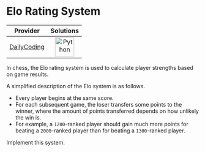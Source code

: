 # Elo Rating System

<!-- INFO TABLE BEGIN -->

| Provider                                              | Solutions                                                                                                                                        |
| :---------------------------------------------------: | :----------------------------------------------------------------------------------------------------------------------------------------------: |
| [DailyCoding](../../../docs/providers/DailyCoding.md) | [<img src="https://res.cloudinary.com/rascaltwo/image/upload/v1631924087/python_xzdlti.svg" alt="Python" title="Python" width="50" />](solve.py) |

<!-- INFO TABLE END -->

In chess, the Elo rating system is used to calculate player strengths based on game results.

A simplified description of the Elo system is as follows.

- Every player begins at the same score.
- For each subsequent game, the loser transfers some points to the winner, where the amount of points transferred depends on how unlikely the win is.
- For example, a `1200`-ranked player should gain much more points for beating a `2000`-ranked player than for beating a `1300`-ranked player.

Implement this system.
